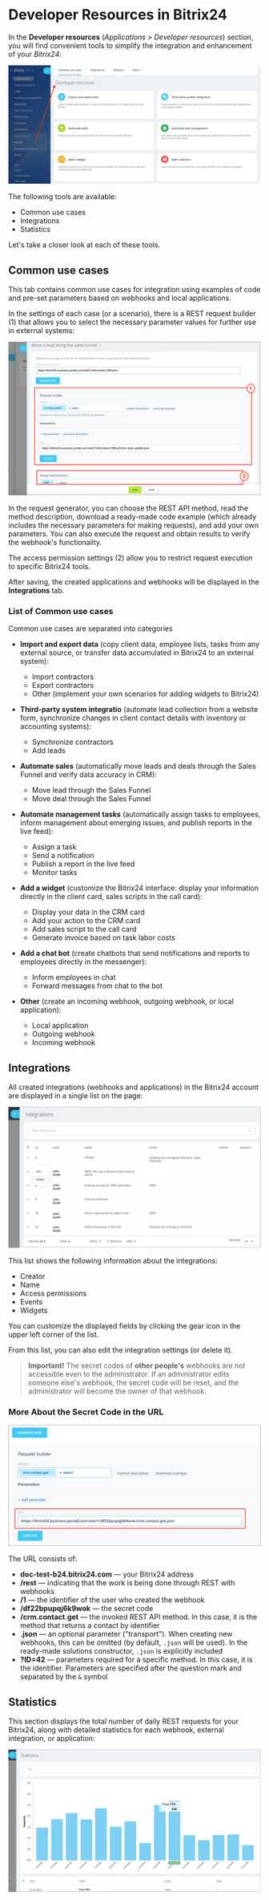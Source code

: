 # Developer Resources in Bitrix24

In the **Developer resources** (*Applications > Developer resources*) section, you will find convenient tools to simplify the integration and enhancement of your *Bitrix24*:

![Developer Resources](./_images/dev_menu-n-sm.png)

The following tools are available:

- Common use cases
- Integrations
- Statistics

Let's take a closer look at each of these tools.

## Common use cases

This tab contains common use cases for integration using examples of code and pre-set parameters based on webhooks and local applications.

In the settings of each case (or a scenario), there is a REST request builder (1) that allows you to select the necessary parameter values for further use in external systems:

![Settings](./_images/dev_generator-sm.png)

In the request generator, you can choose the REST API method, read the method description, download a ready-made code example (which already includes the necessary parameters for making requests), and add your own parameters. You can also execute the request and obtain results to verify the webhook's functionality.

The access permission settings (2) allow you to restrict request execution to specific Bitrix24 tools.

After saving, the created applications and webhooks will be displayed in the **Integrations** tab.

### List of Common use cases

Common use cases are separated into categories

- **Import and export data** (copy client data, employee lists, tasks from any external source, or transfer data accumulated in Bitrix24 to an external system):
    - Import contractors
    - Export contractors
    - Other (implement your own scenarios for adding widgets to Bitrix24)

- **Third-party system integratio** (automate lead collection from a website form, synchronize changes in client contact details with inventory or accounting systems):
    - Synchronize contractors
    - Add leads

- **Automate sales** (automatically move leads and deals through the Sales Funnel and verify data accuracy in CRM):
    - Move lead through the Sales Funnel
    - Move deal through the Sales Funnel

- **Automate management tasks** (automatically assign tasks to employees, inform management about emerging issues, and publish reports in the live feed):
    - Assign a task
    - Send a notification
    - Publish a report in the live feed
    - Monitor tasks

- **Add a widget** (customize the Bitrix24 interface: display your information directly in the client card, sales scripts in the call card):
    - Display your data in the CRM card
    - Add your action to the CRM card
    - Add sales script to the call card
    - Generate invoice based on task labor costs

- **Add a chat bot** (create chatbots that send notifications and reports to employees directly in the messenger):
    - Inform employees in chat
    - Forward messages from chat to the bot

- **Other** (create an incoming webhook, outgoing webhook, or local application):
    - Local application
    - Outgoing webhook
    - Incoming webhook

## Integrations

All created integrations (webhooks and applications) in the Bitrix24 account are displayed in a single list on the page:

![Integrations](./_images/dev_list-sm.png)

This list shows the following information about the integrations:

- Creator
- Name
- Access permissions
- Events
- Widgets

You can customize the displayed fields by clicking the gear icon in the upper left corner of the list.

From this list, you can also edit the integration settings (or delete it).

> **Important!** The secret codes of **other people's** webhooks are not accessible even to the administrator. If an administrator edits someone else's webhook, the secret code will be reset, and the administrator will become the owner of that webhook.

### More About the Secret Code in the URL

![Secret Code](./_images/dev_url.png)

The URL consists of:

- **doc-test-b24.bitrix24.com** — your Bitrix24 address
- **/rest** — indicating that the work is being done through REST with webhooks
- **/1** — the identifier of the user who created the webhook
- **/df22bpupqj6k9wok** — the secret code
- **/crm.contact.get** — the invoked REST API method. In this case, it is the method that returns a contact by identifier
- **.json** — an optional parameter ("transport"). When creating new webhooks, this can be omitted (by default, `.json` will be used). In the ready-made solutions constructor, `.json` is explicitly included
- **?ID=42** — parameters required for a specific method. In this case, it is the identifier. Parameters are specified after the question mark and separated by the `&` symbol

## Statistics

This section displays the total number of daily REST requests for your Bitrix24, along with detailed statistics for each webhook, external integration, or application:

![Normal REST Usage Statistics](./_images/dev_statistic_ok-sm.jpg)
